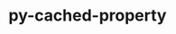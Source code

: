 ---
title: "py-cached-property"
layout: cache
categories: [package, develop]
meta: {"compilers": ["none"], "num_specs": 48, "num_specs_by_stack": {"radiuss": 2, "root": 48}, "oss": ["ubuntu18.04", "ubuntu24.04"], "platforms": ["linux"], "stacks": ["radiuss", "root"], "targets": ["x86_64_v3"], "versions": ["1.5.2"]}
spec_details: [{"compiler": "none", "hash": "37jydjep6jvl5yf46add3vz5rpvl5duf", "os": "ubuntu24.04", "platform": "linux", "size": "-", "stacks": ["root"], "target": "x86_64_v3", "variants": ["build_system=python_pip"], "versions": ["1.5.2"]}, {"compiler": "none", "hash": "3d6jr5vryxlmljw5vj2a7575jp2ecnqp", "os": "ubuntu24.04", "platform": "linux", "size": "-", "stacks": ["root"], "target": "x86_64_v3", "variants": ["build_system=python_pip"], "versions": ["1.5.2"]}, {"compiler": "none", "hash": "3wm3enbws555lwdayw2pselmrfhipq5g", "os": "ubuntu18.04", "platform": "linux", "size": "-", "stacks": ["root"], "target": "x86_64_v3", "variants": ["build_system=python_pip"], "versions": ["1.5.2"]}, {"compiler": "none", "hash": "42676kdwyyqnaor7gksi6biczonyxyea", "os": "ubuntu24.04", "platform": "linux", "size": "-", "stacks": ["root"], "target": "x86_64_v3", "variants": ["build_system=python_pip"], "versions": ["1.5.2"]}, {"compiler": "none", "hash": "42d3zvraegwjbhvzu76ujz46t77txmoz", "os": "ubuntu18.04", "platform": "linux", "size": "-", "stacks": ["root"], "target": "x86_64_v3", "variants": ["build_system=python_pip"], "versions": ["1.5.2"]}, {"compiler": "none", "hash": "42h6yqrbp7rcq6q2mwvsomqe5twft7vs", "os": "ubuntu18.04", "platform": "linux", "size": "-", "stacks": ["root"], "target": "x86_64_v3", "variants": ["build_system=python_pip"], "versions": ["1.5.2"]}, {"compiler": "none", "hash": "4istf5wmlgbp5jflog7bwyiqtshnwvwd", "os": "ubuntu18.04", "platform": "linux", "size": "-", "stacks": ["root"], "target": "x86_64_v3", "variants": ["build_system=python_pip"], "versions": ["1.5.2"]}, {"compiler": "none", "hash": "4umntmd3x2dj42uhddno75el7c5kmgza", "os": "ubuntu18.04", "platform": "linux", "size": "-", "stacks": ["root"], "target": "x86_64_v3", "variants": ["build_system=python_pip"], "versions": ["1.5.2"]}, {"compiler": "none", "hash": "6emfhojrtichhoidayc2pu6d6mtm27pc", "os": "ubuntu24.04", "platform": "linux", "size": "-", "stacks": ["root"], "target": "x86_64_v3", "variants": ["build_system=python_pip"], "versions": ["1.5.2"]}, {"compiler": "none", "hash": "6iswc56ysi4bj32ifiythsjrgou3t2fu", "os": "ubuntu18.04", "platform": "linux", "size": "-", "stacks": ["root"], "target": "x86_64_v3", "variants": ["build_system=python_pip"], "versions": ["1.5.2"]}, {"compiler": "none", "hash": "6pius7qr3ck26k3x2qb6mioq2kfsa776", "os": "ubuntu18.04", "platform": "linux", "size": "-", "stacks": ["root"], "target": "x86_64_v3", "variants": ["build_system=python_pip"], "versions": ["1.5.2"]}, {"compiler": "none", "hash": "6zmqpgmlpjufgpn7er3tgjzcdsm7zsdt", "os": "ubuntu18.04", "platform": "linux", "size": "-", "stacks": ["root"], "target": "x86_64_v3", "variants": ["build_system=python_pip"], "versions": ["1.5.2"]}, {"compiler": "none", "hash": "a4bfesgzo2bjmrex2v2ayf74utpiyaf5", "os": "ubuntu18.04", "platform": "linux", "size": "-", "stacks": ["root"], "target": "x86_64_v3", "variants": ["build_system=python_pip"], "versions": ["1.5.2"]}, {"compiler": "none", "hash": "ahygbzci4amw25o3u4fb3yw5laqt4qxe", "os": "ubuntu24.04", "platform": "linux", "size": "-", "stacks": ["radiuss", "root"], "target": "x86_64_v3", "variants": ["build_system=python_pip"], "versions": ["1.5.2"]}, {"compiler": "none", "hash": "au2hntyjfzzz7walmzwzuutqzhjumola", "os": "ubuntu18.04", "platform": "linux", "size": "-", "stacks": ["root"], "target": "x86_64_v3", "variants": ["build_system=python_pip"], "versions": ["1.5.2"]}, {"compiler": "none", "hash": "aulvbsxprj6i3qafkzdt7ohkza5ynyvp", "os": "ubuntu24.04", "platform": "linux", "size": "-", "stacks": ["root"], "target": "x86_64_v3", "variants": ["build_system=python_pip"], "versions": ["1.5.2"]}, {"compiler": "none", "hash": "b7fij7gvpxykfptx7vsq5mbqaq4bhlnu", "os": "ubuntu18.04", "platform": "linux", "size": "-", "stacks": ["root"], "target": "x86_64_v3", "variants": ["build_system=python_pip"], "versions": ["1.5.2"]}, {"compiler": "none", "hash": "blwqv4uive3y4jzqns4y4mihkk2jehz3", "os": "ubuntu24.04", "platform": "linux", "size": "-", "stacks": ["root"], "target": "x86_64_v3", "variants": ["build_system=python_pip"], "versions": ["1.5.2"]}, {"compiler": "none", "hash": "bqdse22yx3u327wyb7djritfzdc3jnwa", "os": "ubuntu18.04", "platform": "linux", "size": "-", "stacks": ["root"], "target": "x86_64_v3", "variants": ["build_system=python_pip"], "versions": ["1.5.2"]}, {"compiler": "none", "hash": "cba3pmszwr6et4lpd7k2e5rvwodlz7ok", "os": "ubuntu18.04", "platform": "linux", "size": "-", "stacks": ["root"], "target": "x86_64_v3", "variants": ["build_system=python_pip"], "versions": ["1.5.2"]}, {"compiler": "none", "hash": "e6qfo7ackk7n4isrp7qs5lxsitwwriu3", "os": "ubuntu18.04", "platform": "linux", "size": "-", "stacks": ["root"], "target": "x86_64_v3", "variants": ["build_system=python_pip"], "versions": ["1.5.2"]}, {"compiler": "none", "hash": "egoabxtokbe6alcrajnkj3hjexmobugx", "os": "ubuntu18.04", "platform": "linux", "size": "-", "stacks": ["root"], "target": "x86_64_v3", "variants": ["build_system=python_pip"], "versions": ["1.5.2"]}, {"compiler": "none", "hash": "fwfp5fsxx65uvjpuv7y5hu3jvezfidnu", "os": "ubuntu18.04", "platform": "linux", "size": "-", "stacks": ["root"], "target": "x86_64_v3", "variants": ["build_system=python_pip"], "versions": ["1.5.2"]}, {"compiler": "none", "hash": "hzuy5fh74p2c7rsqzfyfmscznmegwejo", "os": "ubuntu18.04", "platform": "linux", "size": "-", "stacks": ["root"], "target": "x86_64_v3", "variants": ["build_system=python_pip"], "versions": ["1.5.2"]}, {"compiler": "none", "hash": "iazd3j5ic2krrq75kq4goddv367hfglu", "os": "ubuntu18.04", "platform": "linux", "size": "-", "stacks": ["root"], "target": "x86_64_v3", "variants": ["build_system=python_pip"], "versions": ["1.5.2"]}, {"compiler": "none", "hash": "jgus4sslzoctgqrrxtuazp5j4rrk3n7n", "os": "ubuntu18.04", "platform": "linux", "size": "-", "stacks": ["root"], "target": "x86_64_v3", "variants": ["build_system=python_pip"], "versions": ["1.5.2"]}, {"compiler": "none", "hash": "kinajgtmwgoszo3svvxl4qywalangxna", "os": "ubuntu24.04", "platform": "linux", "size": "-", "stacks": ["root"], "target": "x86_64_v3", "variants": ["build_system=python_pip"], "versions": ["1.5.2"]}, {"compiler": "none", "hash": "leo4xcnaale3o4mdbnvzoxnktbfdsm44", "os": "ubuntu18.04", "platform": "linux", "size": "-", "stacks": ["root"], "target": "x86_64_v3", "variants": ["build_system=python_pip"], "versions": ["1.5.2"]}, {"compiler": "none", "hash": "lncgmmgjhw6boksf4b77thqshxugmoda", "os": "ubuntu24.04", "platform": "linux", "size": "-", "stacks": ["root"], "target": "x86_64_v3", "variants": ["build_system=python_pip"], "versions": ["1.5.2"]}, {"compiler": "none", "hash": "mvmekskaa7lmlxbgt2epjqiyig55okii", "os": "ubuntu18.04", "platform": "linux", "size": "-", "stacks": ["root"], "target": "x86_64_v3", "variants": ["build_system=python_pip"], "versions": ["1.5.2"]}, {"compiler": "none", "hash": "negddxqx334fjzryivtbp4ckemwkwerg", "os": "ubuntu18.04", "platform": "linux", "size": "-", "stacks": ["root"], "target": "x86_64_v3", "variants": ["build_system=python_pip"], "versions": ["1.5.2"]}, {"compiler": "none", "hash": "ovr2wqflxhqhvl7zk33r4dqmzbhsyvc6", "os": "ubuntu18.04", "platform": "linux", "size": "-", "stacks": ["root"], "target": "x86_64_v3", "variants": ["build_system=python_pip"], "versions": ["1.5.2"]}, {"compiler": "none", "hash": "psgm5lez2c2vcx24wnkok56vw4pbebxg", "os": "ubuntu18.04", "platform": "linux", "size": "-", "stacks": ["root"], "target": "x86_64_v3", "variants": ["build_system=python_pip"], "versions": ["1.5.2"]}, {"compiler": "none", "hash": "q5rhsorehvw6zslaaeo7yr4t3tsafr7h", "os": "ubuntu18.04", "platform": "linux", "size": "-", "stacks": ["root"], "target": "x86_64_v3", "variants": ["build_system=python_pip"], "versions": ["1.5.2"]}, {"compiler": "none", "hash": "qezwdj4ojkkjjgawjndmbi2vnlbaywhf", "os": "ubuntu24.04", "platform": "linux", "size": "-", "stacks": ["radiuss", "root"], "target": "x86_64_v3", "variants": ["build_system=python_pip"], "versions": ["1.5.2"]}, {"compiler": "none", "hash": "qzovj3owt7umdugqbo5dbvtjrx332itz", "os": "ubuntu24.04", "platform": "linux", "size": "-", "stacks": ["root"], "target": "x86_64_v3", "variants": ["build_system=python_pip"], "versions": ["1.5.2"]}, {"compiler": "none", "hash": "srbtw5s6smx2qgtdmztcx5s67ptuct5m", "os": "ubuntu24.04", "platform": "linux", "size": "-", "stacks": ["root"], "target": "x86_64_v3", "variants": ["build_system=python_pip"], "versions": ["1.5.2"]}, {"compiler": "none", "hash": "tg3dzovhcw63hhbtwdulchkgkq4hpov5", "os": "ubuntu18.04", "platform": "linux", "size": "-", "stacks": ["root"], "target": "x86_64_v3", "variants": ["build_system=python_pip"], "versions": ["1.5.2"]}, {"compiler": "none", "hash": "tswc3p25dpxkbew5xyt5z7av3xybrb5q", "os": "ubuntu18.04", "platform": "linux", "size": "-", "stacks": ["root"], "target": "x86_64_v3", "variants": ["build_system=python_pip"], "versions": ["1.5.2"]}, {"compiler": "none", "hash": "u73a3fsxacrzibty4o4sylf7utm5coe2", "os": "ubuntu18.04", "platform": "linux", "size": "-", "stacks": ["root"], "target": "x86_64_v3", "variants": ["build_system=python_pip"], "versions": ["1.5.2"]}, {"compiler": "none", "hash": "uelyc3amjlyx2p6oetjllh67e2e7wdmu", "os": "ubuntu24.04", "platform": "linux", "size": "-", "stacks": ["root"], "target": "x86_64_v3", "variants": ["build_system=python_pip"], "versions": ["1.5.2"]}, {"compiler": "none", "hash": "uwtphaqbhrkkgrgnd26qkvo277vhq3vr", "os": "ubuntu18.04", "platform": "linux", "size": "-", "stacks": ["root"], "target": "x86_64_v3", "variants": ["build_system=python_pip"], "versions": ["1.5.2"]}, {"compiler": "none", "hash": "vlp4egtipktrowd75nj3g2di5inm3qdw", "os": "ubuntu18.04", "platform": "linux", "size": "-", "stacks": ["root"], "target": "x86_64_v3", "variants": ["build_system=python_pip"], "versions": ["1.5.2"]}, {"compiler": "none", "hash": "wcgnlmshmtwvtmuhlvpy7zmkl45q3haz", "os": "ubuntu18.04", "platform": "linux", "size": "-", "stacks": ["root"], "target": "x86_64_v3", "variants": ["build_system=python_pip"], "versions": ["1.5.2"]}, {"compiler": "none", "hash": "yb447edf54pgtya4wycxqzf76o5c5f5c", "os": "ubuntu18.04", "platform": "linux", "size": "-", "stacks": ["root"], "target": "x86_64_v3", "variants": ["build_system=python_pip"], "versions": ["1.5.2"]}, {"compiler": "none", "hash": "ylw3evw4dksyqtgdupt36i3u7htgwl5d", "os": "ubuntu18.04", "platform": "linux", "size": "-", "stacks": ["root"], "target": "x86_64_v3", "variants": ["build_system=python_pip"], "versions": ["1.5.2"]}, {"compiler": "none", "hash": "ypo2ctoyikviffv2otf5g6gbq4bvag72", "os": "ubuntu18.04", "platform": "linux", "size": "-", "stacks": ["root"], "target": "x86_64_v3", "variants": ["build_system=python_pip"], "versions": ["1.5.2"]}, {"compiler": "none", "hash": "ziaq6pfpi7vqmz6ztqp657w7gl32flcx", "os": "ubuntu18.04", "platform": "linux", "size": "-", "stacks": ["root"], "target": "x86_64_v3", "variants": ["build_system=python_pip"], "versions": ["1.5.2"]}]
---